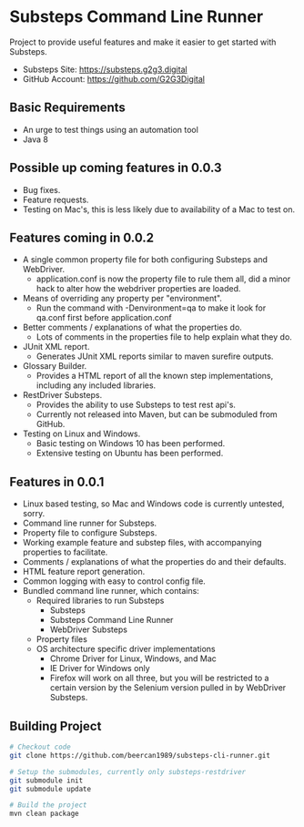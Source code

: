 # Substeps Command Line Runner
Project to provide useful features and make it easier to get started with Substeps.
+ Substeps Site: https://substeps.g2g3.digital
+ GitHub Account: https://github.com/G2G3Digital

## Basic Requirements
+ An urge to test things using an automation tool
+ Java 8

## Possible up coming features in 0.0.3
+ Bug fixes.
+ Feature requests.
+ Testing on Mac's, this is less likely due to availability of a Mac to test on.

## Features coming in 0.0.2
+ A single common property file for both configuring Substeps and WebDriver.
    + application.conf is now the property file to rule them all, did a minor hack to alter how the webdriver properties are loaded.
+ Means of overriding any property per "environment".
    + Run the command with -Denvironment=qa to make it look for qa.conf first before application.conf
+ Better comments / explanations of what the properties do.
    + Lots of comments in the properties file to help explain what they do.
+ JUnit XML report.
    + Generates JUnit XML reports similar to maven surefire outputs. 
+ Glossary Builder.
    + Provides a HTML report of all the known step implementations, including any included libraries.
+ RestDriver Substeps.
    + Provides the ability to use Substeps to test rest api's.
    + Currently not released into Maven, but can be submoduled from GitHub.
+ Testing on Linux and Windows.
    + Basic testing on Windows 10 has been performed.
    + Extensive testing on Ubuntu has been performed.

## Features in 0.0.1
+ Linux based testing, so Mac and Windows code is currently untested, sorry.
+ Command line runner for Substeps.
+ Property file to configure Substeps.
+ Working example feature and substep files, with accompanying properties to facilitate.
+ Comments / explanations of what the properties do and their defaults.
+ HTML feature report generation.
+ Common logging with easy to control config file.
+ Bundled command line runner, which contains:
    + Required libraries to run Substeps
        + Substeps
        + Substeps Command Line Runner
        + WebDriver Substeps
    + Property files
    + OS architecture specific driver implementations
        + Chrome Driver for Linux, Windows, and Mac
        + IE Driver for Windows only
        + Firefox will work on all three, but you will be restricted to a certain version by the Selenium version pulled in by WebDriver Substeps.

## Building Project
```bash
# Checkout code
git clone https://github.com/beercan1989/substeps-cli-runner.git

# Setup the submodules, currently only substeps-restdriver 
git submodule init
git submodule update

# Build the project
mvn clean package
```